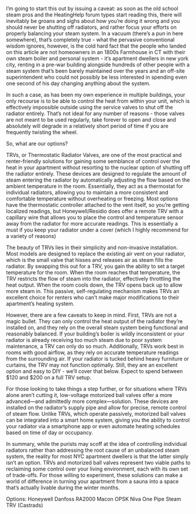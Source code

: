 I’m going to start this out by issuing a caveat: as soon as the old school steam pros and the HeatingHelp forum types start reading this, there will inevitably be groans and sighs about how you’re doing it wrong and you should never be shutting off radiators, and rather focus your efforts on properly balancing your steam system. In a vacuum (there’s a pun in here somewhere), that’s completely true - what the pervasive conventional wisdom ignores, however, is the cold hard fact that the people who landed on this article are not homeowners in an 1800s Farmhouse in CT with their own steam boiler and personal system - it’s apartment dwellers in new york city, renting in a pre-war building alongside hundreds of other people with a steam system that’s been barely maintained over the years and an off-site superintendent who could not possibly be less interested in spending even one second of his day changing anything about the system. 

In such a case, as has been my own experience in multiple buildings, your only recourse is to be able to control the heat from within your unit, which is effectively impossible outside using the service valves to shut off the radiator entirely. That’s not ideal for any number of reasons - those valves are not meant to be used regularly, take forever to open and close and absolutely will degrade in a relatively short period of time if you are frequently twisting the wheel. 

So, what are our options?

TRVs, or Thermostatic Radiator Valves, are one of the most practical and renter-friendly solutions for gaining some semblance of control over the heat in your apartment without resorting to the nuclear option of shutting off the radiator entirely. These devices are designed to regulate the amount of steam entering the radiator by automatically adjusting the flow based on the ambient temperature in the room. Essentially, they act as a thermostat for individual radiators, allowing you to maintain a more consistent and comfortable temperature without overheating or freezing. Most options have the thermostatic controller attached to the vent itself, so you’re getting localized readings, but Honeywell/Residio does offer a remote TRV with a capillary wire that allows you to place the control and temperature sensor away from the radiator for more accurate readings. This is essentially a must if you keep your radiator under a cover (which I highly recommend for a variety of reasons) 

The beauty of TRVs lies in their simplicity and non-invasive installation. Most models are designed to replace the existing air vent on your radiator, which is the small valve that hisses and releases air as steam fills the radiator. By swapping this out for a TRV, you gain the ability to set a target temperature for the room. When the room reaches that temperature, the TRV restricts the flow of steam into the radiator, effectively throttling the heat output. When the room cools down, the TRV opens back up to allow more steam in. This passive, self-regulating mechanism makes TRVs an excellent choice for renters who can’t make major modifications to their apartment’s heating system.

However, there are a few caveats to keep in mind. First, TRVs are not a magic bullet. They can only control the heat output of the radiator they’re installed on, and they rely on the overall steam system being functional and reasonably balanced. If your building’s boiler is wildly inconsistent or your radiator is already receiving too much steam due to poor system maintenance, a TRV can only do so much. Additionally, TRVs work best in rooms with good airflow, as they rely on accurate temperature readings from the surrounding air. If your radiator is tucked behind heavy furniture or curtains, the TRV may not function optimally. Still, they are an excellent option and easy to DIY - we’ll cover that below. Expect to spend between $120 and $200 on a full TRV setup. 

For those looking to take things a step further, or for situations where TRVs alone aren’t cutting it, low-voltage motorized ball valves offer a more advanced—and admittedly more complex—solution. These devices are installed on the radiator’s supply pipe and allow for precise, remote control of steam flow. Unlike TRVs, which operate passively, motorized ball valves can be integrated into a smart home system, giving you the ability to control your radiator via a smartphone app or even automate heating schedules based on time of day or occupancy.

In summary, while the purists may scoff at the idea of controlling individual radiators rather than addressing the root cause of an unbalanced steam system, the reality for most NYC apartment dwellers is that the latter simply isn’t an option. TRVs and motorized ball valves represent two viable paths to reclaiming some control over your living environment, each with its own set of trade-offs. For those willing to experiment, these solutions can make a world of difference in turning your apartment from a sauna into a space that’s actually livable during the winter months.

Options:
Honeywell
Danfoss RA2000
Macon OPSK
Niva One Pipe Steam TRV (Castrads)
